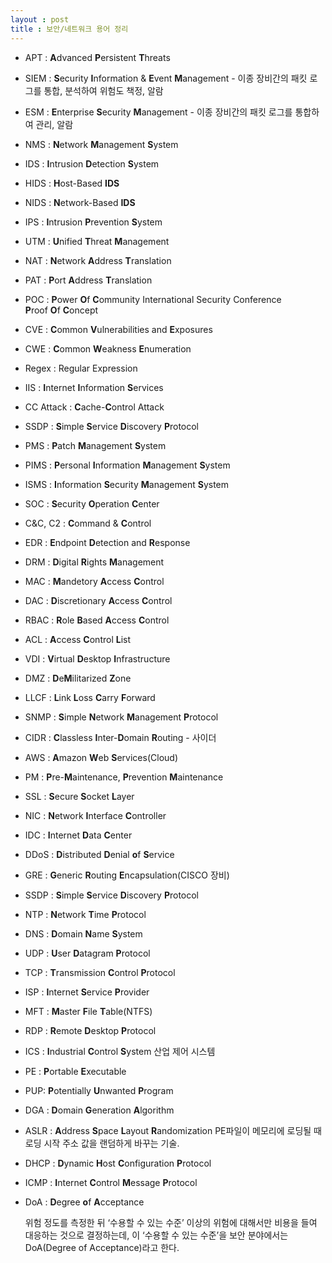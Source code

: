 ```yaml
---
layout : post
title : 보안/네트워크 용어 정리
---
```


- APT : **A**dvanced **P**ersistent **T**hreats

- SIEM : **S**ecurity **I**nformation & **E**vent **M**anagement - 이종 장비간의 패킷 로그를 통합, 분석하여 위험도 책정, 알람

- ESM : **E**nterprise **S**ecurity **M**anagement - 이종 장비간의 패킷 로그를 통합하여 관리, 알람

- NMS : **N**etwork **M**anagement **S**ystem

- IDS : **I**ntrusion **D**etection **S**ystem

- HIDS : **H**ost-Based **IDS**

- NIDS : **N**etwork-Based **IDS**

- IPS : **I**ntrusion **P**revention **S**ystem

- UTM : **U**nified **T**hreat **M**anagement

- NAT : **N**etwork **A**ddress **T**ranslation

- PAT : **P**ort **A**ddress **T**ranslation

- POC : **P**ower **O**f **C**ommunity International Security Conference<br>**P**roof **O**f **C**oncept

- CVE : **C**ommon **V**ulnerabilities and **E**xposures

- CWE : **C**ommon **W**eakness **E**numeration

- Regex : Regular Expression

- IIS : **I**nternet **I**nformation **S**ervices

- CC Attack : **C**ache-**C**ontrol Attack

- SSDP : **S**imple **S**ervice **D**iscovery **P**rotocol

- PMS : **P**atch **M**anagement **S**ystem

- PIMS : **P**ersonal **I**nformation **M**anagement **S**ystem

- ISMS : **I**nformation **S**ecurity **M**anagement **S**ystem

- SOC : **S**ecurity **O**peration **C**enter

- C&C, C2 : **C**ommand & **C**ontrol

- EDR : **E**ndpoint **D**etection and **R**esponse

- DRM : **D**igital **R**ights **M**anagement

- MAC : **M**andetory **A**ccess **C**ontrol

- DAC : **D**iscretionary **A**ccess **C**ontrol

- RBAC : **R**ole **B**ased **A**ccess **C**ontrol

- ACL : **A**ccess **C**ontrol **L**ist

- VDI : **V**irtual **D**esktop **I**nfrastructure

- DMZ : **D**e**M**ilitarized **Z**one

- LLCF : **L**ink **L**oss **C**arry **F**orward

- SNMP : **S**imple **N**etwork **M**anagement **P**rotocol

- CIDR : **C**lassless **I**nter-**D**omain **R**outing - 사이더

- AWS : **A**mazon **W**eb **S**ervices(Cloud)

- PM : **P**re-**M**aintenance, **P**revention **M**aintenance

- SSL : **S**ecure **S**ocket **L**ayer

- NIC : **N**etwork **I**nterface **C**ontroller

- IDC : **I**nternet **D**ata **C**enter

- DDoS : **D**istributed **D**enial **o**f **S**ervice

- GRE : **G**eneric **R**outing **E**ncapsulation(CISCO 장비)

- SSDP : **S**imple **S**ervice **D**iscovery **P**rotocol

- NTP : **N**etwork **T**ime **P**rotocol

- DNS : **D**omain **N**ame **S**ystem

- UDP : **U**ser **D**atagram **P**rotocol

- TCP : **T**ransmission **C**ontrol **P**rotocol 

- ISP : **I**nternet **S**ervice **P**rovider

- MFT : **M**aster **F**ile **T**able(NTFS)

- RDP : **R**emote **D**esktop **P**rotocol

- ICS : **I**ndustrial **C**ontrol **S**ystem 산업 제어 시스템

- PE : **P**ortable **E**xecutable

- PUP: **P**otentially **U**nwanted **P**rogram

- DGA : **D**omain **G**eneration **A**lgorithm

- ASLR : **A**ddress **S**pace **L**ayout **R**andomization
   PE파일이 메모리에 로딩될 때 로딩 시작 주소 값을 랜덤하게 바꾸는 기술.

- DHCP : **D**ynamic **H**ost **C**onfiguration **P**rotocol

- ICMP : **I**nternet **C**ontrol **M**essage **P**rotocol 

- DoA : **D**egree **o**f **A**cceptance

   위험 정도를 측정한 뒤 ‘수용할 수 있는 수준’ 이상의 위험에 대해서만 비용을 들여 대응하는 것으로 결정하는데, 이 ‘수용할 수 있는 수준’을 보안 분야에서는 DoA(Degree of Acceptance)라고 한다.
